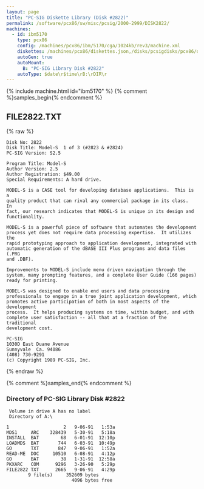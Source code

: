 ```yaml
---
layout: page
title: "PC-SIG Diskette Library (Disk #2822)"
permalink: /software/pcx86/sw/misc/pcsig/2000-2999/DISK2822/
machines:
  - id: ibm5170
    type: pcx86
    config: /machines/pcx86/ibm/5170/cga/1024kb/rev3/machine.xml
    diskettes: /machines/pcx86/diskettes.json,/disks/pcsigdisks/pcx86/diskettes.json
    autoGen: true
    autoMount:
      B: "PC-SIG Library Disk #2822"
    autoType: $date\r$time\rB:\rDIR\r
---
```


{% include machine.html id="ibm5170" %}
{% comment %}samples_begin{% endcomment %}

## FILE2822.TXT

{% raw %}
```
Disk No: 2822                                                           
Disk Title: Model-S  1 of 3 (#2823 & #2824)                             
PC-SIG Version: S2.5                                                    
                                                                        
Program Title: Model-S                                                  
Author Version: 2.5                                                     
Author Registration: $49.00                                             
Special Requirements: A hard drive.                                     
                                                                        
MODEL-S is a CASE tool for developing database applications.  This is a 
quality product that can rival any commercial package in its class.  In 
fact, our research indicates that MODEL-S is unique in its design and   
functionality.                                                          
                                                                        
MODEL-S is a powerful piece of software that automates the development  
process yet does not require data processing expertise.  It utilizes the
rapid prototyping approach to application development, integrated with  
automatic generation of the dBASE III Plus programs and data files (.PRG
and .DBF).                                                              
                                                                        
Improvements to MODEL-S include menu driven navigation through the      
system, many prompting features, and a complete User Guide (166 pages)  
ready for printing.                                                     
                                                                        
MODEL-S was designed to enable end users and data processing            
professionals to engage in a true joint application development, which  
promotes active participation of both in most aspects of the development
process.  It helps producing systems on time, within budget, and with   
complete user satisfaction -- all that at a fraction of the traditional 
development cost.                                                       
                                                                        
PC-SIG                                                                  
1030D East Duane Avenue                                                 
Sunnyvale  Ca. 94086                                                    
(408) 730-9291                                                          
(c) Copyright 1989 PC-SIG, Inc.                                         
```
{% endraw %}

{% comment %}samples_end{% endcomment %}

### Directory of PC-SIG Library Disk #2822

     Volume in drive A has no label
     Directory of A:\

    1                    2   9-06-91   1:53a
    MDS1     ARC    328439   5-30-91   5:18a
    INSTALL  BAT        68   6-01-91  12:10p
    LOADMDS  BAT       744   6-03-91  10:49p
    GO       TXT       847   9-06-91   1:52a
    READ-ME  DOC     10510   6-08-91   4:12p
    GO       BAT        38   1-31-91  12:58a
    PKXARC   COM      9296   3-26-90   5:29p
    FILE2822 TXT      2665   9-06-91   4:29p
            9 file(s)     352609 bytes
                            4096 bytes free
